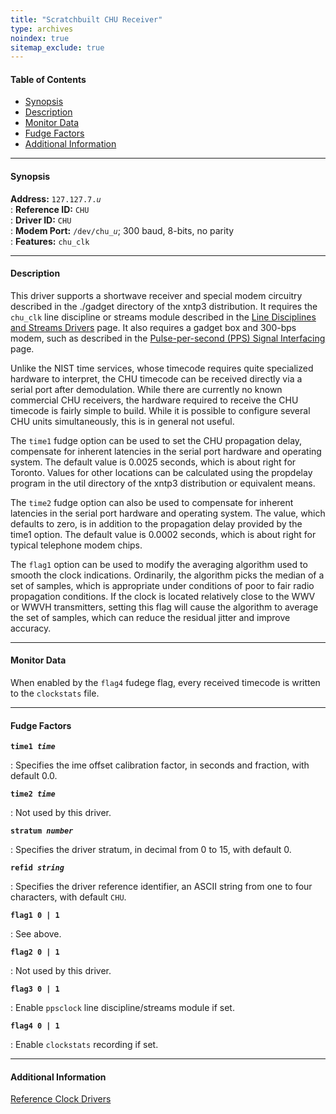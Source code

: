 ```yaml
---
title: "Scratchbuilt CHU Receiver"
type: archives
noindex: true 
sitemap_exclude: true
---
```


#### Table of Contents

*   [Synopsis](/documentation/3-5.93e/driver7/#synopsis)
*   [Description](/documentation/3-5.93e/driver7/#description)
*   [Monitor Data](/documentation/3-5.93e/driver7/#monitor-data)
*   [Fudge Factors](/documentation/3-5.93e/driver7/#fudge-factors)
*   [Additional Information](/documentation/3-5.93e/driver7/#additional-information)

* * *

#### Synopsis

**Address:** <code>127.127.7._u_</code>  
: **Reference ID:** <code>CHU</code>  
: **Driver ID:** <code>CHU</code>  
: **Modem Port:** <code>/dev/chu\__u_</code>; 300 baud, 8-bits, no parity  
: **Features:** <code>chu_clk</code>

* * *

#### Description

This driver supports a shortwave receiver and special modem circuitry described in the ./gadget directory of the xntp3 distribution. It requires the <code>chu_clk</code> line discipline or streams module described in the [Line Disciplines and Streams Drivers](/documentation/3-5.93e/ldisc/) page. It also requires a gadget box and 300-bps modem, such as described in the [Pulse-per-second (PPS) Signal Interfacing](/documentation/3-5.93e/pps/) page.

Unlike the NIST time services, whose timecode requires quite specialized hardware to interpret, the CHU timecode can be received directly via a serial port after demodulation. While there are currently no known commercial CHU receivers, the hardware required to receive the CHU timecode is fairly simple to build. While it is possible to configure several CHU units simultaneously, this is in general not useful.

The <code>time1</code> fudge option can be used to set the CHU propagation delay, compensate for inherent latencies in the serial port hardware and operating system. The default value is 0.0025 seconds, which is about right for Toronto. Values for other locations can be calculated using the propdelay program in the util directory of the xntp3 distribution or equivalent means.

The <code>time2</code> fudge option can also be used to compensate for inherent latencies in the serial port hardware and operating system. The value, which defaults to zero, is in addition to the propagation delay provided by the time1 option. The default value is 0.0002 seconds, which is about right for typical telephone modem chips.

The <code>flag1</code> option can be used to modify the averaging algorithm used to smooth the clock indications. Ordinarily, the algorithm picks the median of a set of samples, which is appropriate under conditions of poor to fair radio propagation conditions. If the clock is located relatively close to the WWV or WWVH transmitters, setting this flag will cause the algorithm to average the set of samples, which can reduce the residual jitter and improve accuracy.

* * *

#### Monitor Data

When enabled by the <code>flag4</code> fudege flag, every received timecode is written to the <code>clockstats</code> file. 

* * *

#### Fudge Factors

<code>**time1 _time_**</code>

: Specifies the ime offset calibration factor, in seconds and fraction, with default 0.0.

<code>**time2 _time_**</code>

: Not used by this driver.

<code>**stratum _number_**</code>

: Specifies the driver stratum, in decimal from 0 to 15, with default 0.

<code>**refid _string_**</code>

: Specifies the driver reference identifier, an ASCII string from one to four characters, with default <code>CHU</code>.

<code>**flag1 0 | 1**</code>

: See above.

<code>**flag2 0 | 1**</code>

: Not used by this driver. 

<code>**flag3 0 | 1**</code>

: Enable <code>ppsclock</code> line discipline/streams module if set. 

<code>**flag4 0 | 1**</code>

: Enable <code>clockstats</code> recording if set.

* * *

#### Additional Information

[Reference Clock Drivers](/documentation/3-5.93e/refclock/)